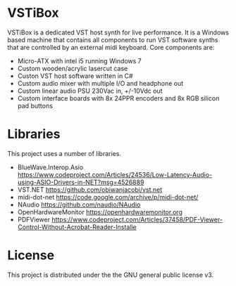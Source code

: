 # VSTiBox
VSTiBox is a dedicated VST host synth for live performance. It is a Windows based machine that contains all components to run VST software synths that are controlled by an external midi keyboard. Core components are:
- Micro-ATX with intel i5 running Windows 7
- Custom wooden/acrylic lasercut case
- Custon VST host software written in C#
- Custom audio mixer with multiple I/O and headphone out
- Custom linear audio PSU 230Vac in, +/-10Vdc out
- Custom interface boards with 8x 24PPR encoders and 8x RGB silicon pad buttons 

# Libraries
This project uses a number of libraries. 
- BlueWave.Interop.Asio	https://www.codeproject.com/Articles/24536/Low-Latency-Audio-using-ASIO-Drivers-in-NET?msg=4526889
- VST.NET               https://github.com/obiwanjacobi/vst.net
- midi-dot-net	        https://code.google.com/archive/p/midi-dot-net/
- NAudio	              https://github.com/naudio/NAudio
- OpenHardwareMonitor	  https://openhardwaremonitor.org
- PDFViewer	            https://www.codeproject.com/Articles/37458/PDF-Viewer-Control-Without-Acrobat-Reader-Installe

# License
This project is distributed under the the GNU general public license v3.


